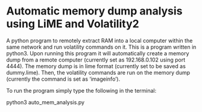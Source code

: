 # Automatic memory dump analysis using LiME and Volatility2
A python program to remotely extract RAM into a local computer within the same network and run volatility commands on it.
This is a program written in python3. Upon running this program it will automatically create a memory dump from a remote computer (currently set as 192.168.0.102 using port 4444). The memory dump is in lime format (currently set to be saved as dummy.lime). Then, the volatility commands are run on the memory dump (currently the command is set as ‘imageinfo’).

To run the program simply type the following in the terminal:

python3 auto_mem_analysis.py

